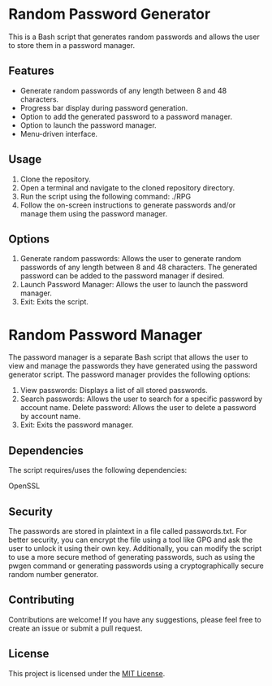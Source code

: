# Random Password Generator
This is a Bash script that generates random passwords and allows the user to store them in a password manager.

## Features
- Generate random passwords of any length between 8 and 48 characters.
- Progress bar display during password generation.
- Option to add the generated password to a password manager.
- Option to launch the password manager.
- Menu-driven interface.

## Usage
1. Clone the repository.
2. Open a terminal and navigate to the cloned repository directory.
3. Run the script using the following command: ./RPG
4. Follow the on-screen instructions to generate passwords and/or manage them using the password manager.

## Options
1. Generate random passwords: Allows the user to generate random passwords of any length between 8 and 48 characters. The generated password can be added to the password manager if desired.
2. Launch Password Manager: Allows the user to launch the password manager.
3. Exit: Exits the script.


# Random Password Manager
The password manager is a separate Bash script that allows the user to view and manage the passwords they have generated using the password generator script. The password manager provides the following options:

1. View passwords: Displays a list of all stored passwords.
2. Search passwords: Allows the user to search for a specific password by account name.
Delete password: Allows the user to delete a password by account name.
3. Exit: Exits the password manager.

## Dependencies
The script requires/uses the following dependencies:

OpenSSL

## Security
The passwords are stored in plaintext in a file called passwords.txt. For better security, you can encrypt the file using a tool like GPG and ask the user to unlock it using their own key. Additionally, you can modify the script to use a more secure method of generating passwords, such as using the pwgen command or generating passwords using a cryptographically secure random number generator.

## Contributing

Contributions are welcome! If you have any suggestions, please feel free to create an issue or submit a pull request.

## License

This project is licensed under the [MIT License](https://github.com/Linf0rd/random-password-generator/blob/main/LICENSE).
